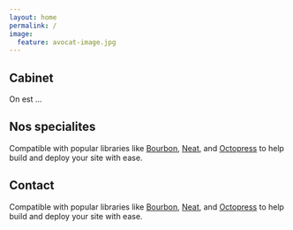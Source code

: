 ```yaml
---
layout: home
permalink: /
image:
  feature: avocat-image.jpg
---
```


<div class="tiles">

<div class="tile">
  <h2 class="post-title">Cabinet</h2>
  <p class="post-excerpt">On est ...</p>
</div><!-- /.tile -->

<div class="tile">
  <h2 class="post-title">Nos specialites</h2>
  <p class="post-excerpt">Compatible with popular libraries like <a href="http://bourbon.io">Bourbon</a>, <a href="http://neat.bourbon.io/">Neat</a>, and <a href="http://github.com/octopress/octopress">Octopress</a> to help build and deploy your site with ease.</p>
</div><!-- /.tile -->

<div class="tile">
  <h2 class="post-title">Contact</h2>
  <p class="post-excerpt">Compatible with popular libraries like <a href="http://bourbon.io">Bourbon</a>, <a href="http://neat.bourbon.io/">Neat</a>, and <a href="http://github.com/octopress/octopress">Octopress</a> to help build and deploy your site with ease.</p>
</div><!-- /.tile -->


</div><!-- /.tiles -->
